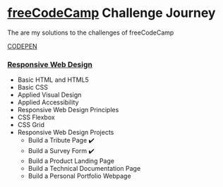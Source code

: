 # [freeCodeCamp](https://www.freecodecamp.org/) Challenge Journey

The are my solutions to the challenges of freeCodeCamp

[CODEPEN](https://codepen.io/dasilvaguicesar)

### [Responsive Web Design](https://www.freecodecamp.org/learn/responsive-web-design/)

- Basic HTML and HTML5
- Basic CSS
- Applied Visual Design
- Applied Accessibility
- Responsive Web Design Principles
- CSS Flexbox
- CSS Grid
- Responsive Web Design Projects
	- Build a Tribute Page :heavy_check_mark:
	- Build a Survey Form :heavy_check_mark:
	- Build a Product Landing Page
	- Build a Technical Documentation Page
	- Build a Personal Portfolio Webpage